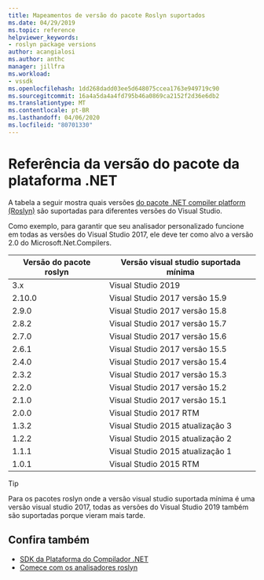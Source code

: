 ```yaml
---
title: Mapeamentos de versão do pacote Roslyn suportados
ms.date: 04/29/2019
ms.topic: reference
helpviewer_keywords:
- roslyn package versions
author: acangialosi
ms.author: anthc
manager: jillfra
ms.workload:
- vssdk
ms.openlocfilehash: 1dd268dadd03ee5d648075ccea1763e949719c90
ms.sourcegitcommit: 16a4a5da4a4fd795b46a0869ca2152f2d36e6db2
ms.translationtype: MT
ms.contentlocale: pt-BR
ms.lasthandoff: 04/06/2020
ms.locfileid: "80701330"
---
```

# <a name="net-compiler-platform-package-version-reference"></a>Referência da versão do pacote da plataforma .NET

A tabela a seguir mostra quais versões [do pacote .NET compiler platform (Roslyn)](https://www.nuget.org/packages/Microsoft.Net.Compilers/) são suportadas para diferentes versões do Visual Studio.

Como exemplo, para garantir que seu analisador personalizado funcione em todas as versões do Visual Studio 2017, ele deve ter como alvo a versão 2.0 do Microsoft.Net.Compilers.

| Versão do pacote roslyn | Versão visual studio suportada mínima |
| - | - |
| 3.x | Visual Studio 2019 |
| 2.10.0 | Visual Studio 2017 versão 15.9 |
| 2.9.0 | Visual Studio 2017 versão 15.8 |
| 2.8.2 | Visual Studio 2017 versão 15.7 |
| 2.7.0 | Visual Studio 2017 versão 15.6 |
| 2.6.1 | Visual Studio 2017 versão 15.5 |
| 2.4.0 | Visual Studio 2017 versão 15.4 |
| 2.3.2 | Visual Studio 2017 versão 15.3 |
| 2.2.0 | Visual Studio 2017 versão 15.2 |
| 2.1.0 | Visual Studio 2017 versão 15.1 |
| 2.0.0 | Visual Studio 2017 RTM |
| 1.3.2 | Visual Studio 2015 atualização 3 |
| 1.2.2 | Visual Studio 2015 atualização 2 |
| 1.1.1 | Visual Studio 2015 atualização 1 |
| 1.0.1 | Visual Studio 2015 RTM |

> [!TIP]
> Para os pacotes roslyn onde a versão visual studio suportada mínima é uma versão visual studio 2017, todas as versões do Visual Studio 2019 também são suportadas porque vieram mais tarde.

## <a name="see-also"></a>Confira também

- [SDK da Plataforma do Compilador .NET](/dotnet/csharp/roslyn-sdk/)
- [Comece com os analisadores roslyn](getting-started-with-roslyn-analyzers.md)
